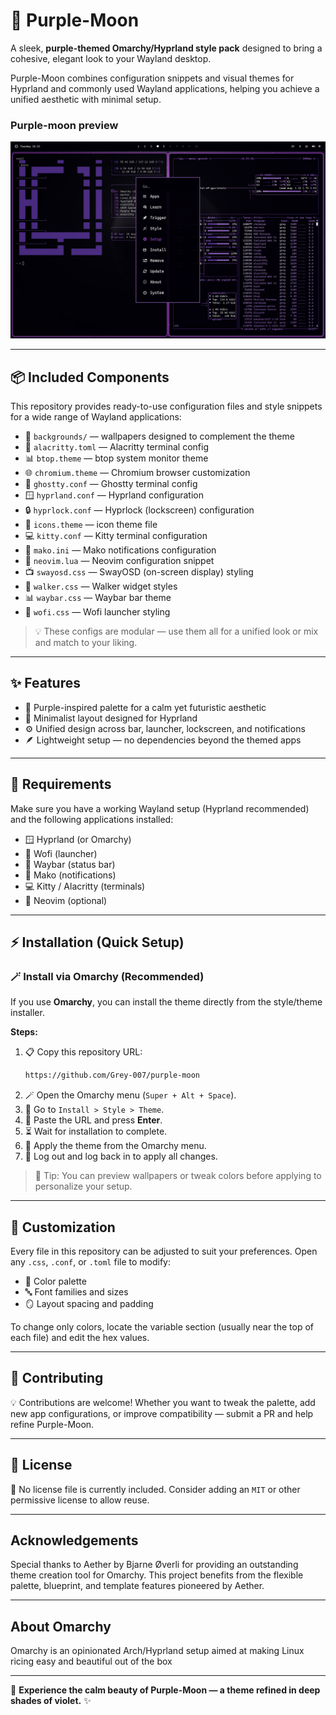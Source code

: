 # 🌌 Purple-Moon

A sleek, **purple-themed Omarchy/Hyprland style pack** designed to bring a cohesive, elegant look to your Wayland desktop.

Purple-Moon combines configuration snippets and visual themes for Hyprland and commonly used Wayland applications, helping you achieve a unified aesthetic with minimal setup.

### Purple-moon preview
 ![Purple-Moon Preview](https://raw.githubusercontent.com/Grey-007/Purple-Moon/main/image.png)

---

## 📦 Included Components

This repository provides ready-to-use configuration files and style snippets for a wide range of Wayland applications:

- 🎨 `backgrounds/` — wallpapers designed to complement the theme
- 🧩 `alacritty.toml` — Alacritty terminal config
- 📊 `btop.theme` — btop system monitor theme
- 🌐 `chromium.theme` — Chromium browser customization
- 👻 `ghostty.conf` — Ghostty terminal config
- 🪟 `hyprland.conf` — Hyprland configuration
- 🔒 `hyprlock.conf` — Hyprlock (lockscreen) configuration
- 🧭 `icons.theme` — icon theme file
- 💻 `kitty.conf` — Kitty terminal configuration
- 🔔 `mako.ini` — Mako notifications configuration
- 🧠 `neovim.lua` — Neovim configuration snippet
- 📺 `swayosd.css` — SwayOSD (on-screen display) styling
- 🧙 `walker.css` — Walker widget styles
- 📊 `waybar.css` — Waybar bar theme
- 🚀 `wofi.css` — Wofi launcher styling

> 💡 These configs are modular — use them all for a unified look or mix and match to your liking.

---

## ✨ Features

- 💜 Purple-inspired palette for a calm yet futuristic aesthetic
- 🧭 Minimalist layout designed for Hyprland
- ⚙️ Unified design across bar, launcher, lockscreen, and notifications
- 🪶 Lightweight setup — no dependencies beyond the themed apps

---

## 🧰 Requirements

Make sure you have a working Wayland setup (Hyprland recommended) and the following applications installed:

- 🪟 Hyprland (or Omarchy)
- 🚀 Wofi (launcher)
- 🧭 Waybar (status bar)
- 🔔 Mako (notifications)
- 💻 Kitty / Alacritty (terminals)
- 🧠 Neovim (optional)

---

## ⚡ Installation (Quick Setup)

### 🪄 Install via Omarchy (Recommended)

If you use **Omarchy**, you can install the theme directly from the style/theme installer.

**Steps:**

1. 📋 Copy this repository URL:
   ```bash
   https://github.com/Grey-007/purple-moon
   ```
2. 🪄 Open the Omarchy menu (`Super + Alt + Space`).
3. 🎨 Go to `Install > Style > Theme`.
4. 🔗 Paste the URL and press **Enter**.
5. ⏳ Wait for installation to complete.
6. 🌙 Apply the theme from the Omarchy menu.
7. 🔁 Log out and log back in to apply all changes.

> 💬 Tip: You can preview wallpapers or tweak colors before applying to personalize your setup.

---

## 🎨 Customization

Every file in this repository can be adjusted to suit your preferences. Open any `.css`, `.conf`, or `.toml` file to modify:

- 🎨 Color palette
- 🔤 Font families and sizes
- 🪞 Layout spacing and padding

To change only colors, locate the variable section (usually near the top of each file) and edit the hex values.

---

## 🤝 Contributing

💡 Contributions are welcome! Whether you want to tweak the palette, add new app configurations, or improve compatibility — submit a PR and help refine Purple-Moon.

---

## 📜 License

📄 No license file is currently included. Consider adding an `MIT` or other permissive license to allow reuse.

---
## Acknowledgements

Special thanks to Aether by Bjarne Øverli for providing an outstanding theme creation tool for Omarchy. This project benefits from the flexible palette, blueprint, and template features pioneered by Aether.

---
## About Omarchy
Omarchy is an opinionated Arch/Hyprland setup aimed at making Linux ricing easy and beautiful out of the box

---
🌙 **Experience the calm beauty of Purple-Moon — a theme refined in deep shades of violet.** ✨

